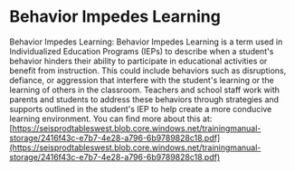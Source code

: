 # Behavior Impedes Learning
Behavior Impedes Learning: Behavior Impedes Learning is a term used in Individualized Education Programs (IEPs) to describe when a student's behavior hinders their ability to participate in educational activities or benefit from instruction. This could include behaviors such as disruptions, defiance, or aggression that interfere with the student's learning or the learning of others in the classroom. Teachers and school staff work with parents and students to address these behaviors through strategies and supports outlined in the student's IEP to help create a more conducive learning environment.
You can find more about this at: [https://seisprodtableswest.blob.core.windows.net/trainingmanual-storage/2416f43c-e7b7-4e28-a796-6b9789828c18.pdf](https://seisprodtableswest.blob.core.windows.net/trainingmanual-storage/2416f43c-e7b7-4e28-a796-6b9789828c18.pdf)